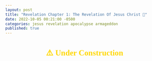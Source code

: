 ```yaml
---
layout: post
title: "Revelation Chapter 1: The Revelation Of Jesus Christ 📜"
date: 2022-10-05 00:21:00 -0500
categories: jesus revelation apocalypse armageddon
published: true
---
```


<style>
.mt	{margin-top:1.5em; margin-bottom:1em}
.mt	{font-weight:bold;text-align:center}
.mt	{height:100%;font-size:1.8em;line-height:1.4em}
.mt {font-family: 'gentiumw','Gentium Plus','Gentium','Gentium Basic','Times','serif';}

.p	{margin:0;padding:0}
.p	{height:100%;font-size:1.2em;line-height:1.4em;color:#595959}
.p	{font-family: 'gentiumw','Gentium Plus','Gentium','Gentium Basic','Times','serif';}

.wj	{color:rgb(128,0,0)}

.popup	{position:absolute;display:none;background-color:#e6f7ff;border:.1em solid #333;width:15em;height:auto;padding:1em;line-height:1em;text-indent:0em;margin 0.5em 0.5em 0.5em 0.5em}

.notemark:hover .popup {display:block}
.notemark:hover .crpopup	{display:block}
.notemark	{vertical-align:super;margin-left:.16em;line-height:0;position: relative;text-decoration:none;color:rgb(0,0,128)}
.notemark	{color:blue;font-size:14pt}

.verse	{white-space:nowrap;vertical-align:super;font-size:.6em;line-height:0}

/* .footnote,
.crossRefNote	{display: block; margin-top:.5em;margin-left:0em}
.f,.x	{margin:2em;text-size:0.7em;color:rgb(0,0,128)}
.ft	{font-weight:normal} */

.copyright {font-size:10pt;color:#333333}

</style>

<div class="mt" style="color:Gold;">⚠️ Under Construction</div>

<div class="mt">The Revelation to John</div>

<blockquote cite="https://ebible.org/pdf/eng-web/eng-web_REV.pdf"> 

<div class='p'> <span class="verse" id="V1">1&#160;</span> This is the Revelation of Jesus Christ,<a href="#FN1" class="notemark">*<span class="popup"> “Christ” means “Anointed One”.</span></a> which God gave him to show to his servants the things which must happen soon, which he sent and made known by his angel<a href="#FN2" class="notemark">†<span class="popup"> or, messenger (here and wherever angel is mentioned)</span></a> to his servant, John,</div> 

</blockquote>


<blockquote cite="https://ebible.org/pdf/eng-web/eng-web_REV.pdf"> 

<div class='p'> <span class="verse" id="V2">2&#160;</span> who testified to God’s word and of the testimony of Jesus Christ, about everything that he saw.</div> 

</blockquote>


<blockquote cite="https://ebible.org/pdf/eng-web/eng-web_REV.pdf">

<div class='p'> <span class="verse" id="V3">3&#160;</span> Blessed is he who reads and those who hear the words of the prophecy, and keep the things that are written in it, for the time is near. </div>

</blockquote>

<div class="mt">Message to the Seven Churches <a href="https://read.lsbible.org/?q=rev+1" style="font-size:14px;">(Title From LSB)</a></div>

<blockquote cite="https://ebible.org/pdf/eng-web/eng-web_REV.pdf">

<div class='p'> <span class="verse" id="V4">4&#160;</span> John, to the seven assemblies that are in Asia: Grace to you and peace from God, who is and who was and who is to come; and from the seven Spirits who are before his throne; </div>

</blockquote>

<blockquote cite="https://ebible.org/pdf/eng-web/eng-web_REV.pdf">

<div class='p'> <span class="verse" id="V5">5&#160;</span> and from Jesus Christ, the faithful witness, the firstborn of the dead, and the ruler of the kings of the earth. To him who loves us, and washed us from our sins by his blood— </div>

</blockquote>

<blockquote cite="https://ebible.org/pdf/eng-web/eng-web_REV.pdf">

<div class='p'> <span class="verse" id="V6">6&#160;</span> and he made us to be a Kingdom, priests<a href="#FN3" class="notemark">✡&#xFE0E;<span class="popup"> Exodus 19:6; Isaiah 61:6 </span></a> to his God and Father—to him be the glory and the dominion forever and ever. Amen. </div>

</blockquote>

<blockquote cite="https://ebible.org/pdf/eng-web/eng-web_REV.pdf">

<div class='p'> <span class="verse" id="V7">7&#160;</span> Behold,<a href="#FN4" class="notemark">‡<span class="popup"> “Behold”, from “ἰδοὺ”, means look at, take notice, observe, see, or gaze at. It is often used as an interjection.</span></a> he is coming with the clouds, and every eye will see him, including those who pierced him. All the tribes of the earth will mourn over him. Even so, Amen. </div>

</blockquote>

<blockquote cite="https://ebible.org/pdf/eng-web/eng-web_REV.pdf">

<div class='p'> <span class="verse" id="V8">8&#160;</span> <span class='wj'>“I am the Alpha and the Omega,</span><a href="#FN5" class="notemark">§<span class="popup"> TR adds “the Beginning and the End”</span></a><span class='wj'>”</span> says the Lord God,<a href="#FN6" class="notemark">*<span class="popup"> TR omits “God”</span></a> <span class='wj'>“who is and who was and who is to come, the Almighty.”</span> </div>

</blockquote>

<div class="mt">The Vision of the Son of Man <a href="https://read.lsbible.org/?q=rev+1" style="font-size:14px;">(Title From LSB)</a></div>

<blockquote cite="https://ebible.org/pdf/eng-web/eng-web_REV.pdf">

<div class='p'> <span class="verse" id="V9">9&#160;</span> I John, your brother and partner with you in the oppression, Kingdom, and perseverance in Christ Jesus, was on the isle that is called Patmos because of God’s Word and the testimony of Jesus Christ. </div>

</blockquote>

<blockquote cite="https://ebible.org/pdf/eng-web/eng-web_REV.pdf">

<div class='p'> <span class="verse" id="V10">10&#160;</span> I was in the Spirit on the Lord’s day, and I heard behind me a loud voice, like a trumpet </div>

</blockquote>

<blockquote cite="https://ebible.org/pdf/eng-web/eng-web_REV.pdf">

<div class='p'> <span class="verse" id="V11">11&#160;</span> saying,<a href="#FN7" class="notemark">†<span class="popup"> TR adds “I am the Alpha and the Omega, the First and the Last.”</span></a> <span class='wj'>“What you see, write in a book and send to the seven assemblies:</span><a href="#FN8" class="notemark">‡<span class="popup"> TR adds “which are in Asia”</span></a> <span class='wj'> to Ephesus, Smyrna, Pergamum, Thyatira, Sardis, Philadelphia, and to Laodicea.”</span> </div>

</blockquote>

<blockquote cite="https://ebible.org/pdf/eng-web/eng-web_REV.pdf">

<div class='p'> <span class="verse" id="V12">12&#160;</span> I turned to see the voice that spoke with me. Having turned, I saw seven golden lamp stands. </div>

</blockquote>

<blockquote cite="https://ebible.org/pdf/eng-web/eng-web_REV.pdf">

<div class='p'> <span class="verse" id="V13">13&#160;</span> And among the lamp stands was one like a son of man,<a href="#FN9" class="notemark">✡<span class="popup"> Daniel 7:13 </span></a> clothed with a robe reaching down to his feet, and with a golden sash around his chest. </div>

</blockquote>

<blockquote cite="https://ebible.org/pdf/eng-web/eng-web_REV.pdf">

<div class='p'> <span class="verse" id="V14">14&#160;</span> His head and his hair were white as white wool, like snow. His eyes were like a flame of fire. </div>

</blockquote>

<blockquote cite="https://ebible.org/pdf/eng-web/eng-web_REV.pdf">

<div class='p'> <span class="verse" id="V15">15&#160;</span> His feet were like burnished brass, as if it had been refined in a furnace. His voice was like the voice of many waters. </div>

</blockquote>

<blockquote cite="https://ebible.org/pdf/eng-web/eng-web_REV.pdf">

<div class='p'> <span class="verse" id="V16">16&#160;</span> He had seven stars in his right hand. Out of his mouth proceeded a sharp two-edged sword. His face was like the sun shining at its brightest. </div>

</blockquote>

<blockquote cite="https://ebible.org/pdf/eng-web/eng-web_REV.pdf">

<div class='p'> <span class="verse" id="V17">17&#160;</span> When I saw him, I fell at his feet like a dead man. He laid his right hand on me, saying, <span class='wj'>“Don’t be afraid. I am the first and the last, </span> </div>

</blockquote>

<blockquote cite="https://ebible.org/pdf/eng-web/eng-web_REV.pdf">

<div class='p'> <span class="verse" id="V18">18&#160;</span> <span class='wj'> and the Living one. I was dead, and behold, I am alive forever and ever. Amen. I have the keys of Death and of Hades.</span><a href="#FN10" class="notemark">§<span class="popup"> or, Hell</span></a> </div>

</blockquote>

<blockquote cite="https://ebible.org/pdf/eng-web/eng-web_REV.pdf">

<div class='p'> <span class="verse" id="V19">19&#160;</span> <span class='wj'> Write therefore the things which you have seen, and the things which are, and the things which will happen hereafter. </span> </div>

</blockquote>

<blockquote cite="https://ebible.org/pdf/eng-web/eng-web_REV.pdf">

<div class='p'> <span class="verse" id="V20">20&#160;</span> <span class='wj'> The mystery of the seven stars which you saw in my right hand, and the seven golden lamp stands is this: The seven stars are the angels</span><a href="#FN11" class="notemark">*<span class="popup"> or, messengers (here and wherever angels are mentioned)</span></a> <span class='wj'> of the seven assemblies. The seven lamp stands are seven assemblies.</span> </div>

</blockquote>

<!-- <div class="footnote">
<hr />
<p class="f" id="FN1"><span class="notemark">*</span><a class="notebackref" href="#V1">1:1</a>
 <span class="ft">“Christ” means “Anointed One”.</span></p>
<p class="f" id="FN2"><span class="notemark">†</span><a class="notebackref" href="#V1">1:1</a>
 <span class="ft">or, messenger (here and wherever angel is mentioned)</span></p>
<p class="x" id="FN3"><span class="notemark">✡</span><a class="notebackref" href="#V6">1:6</a>
 <span class="xt"><a href='EXO19.htm#V1'>Exodus 19:6</a>; <a href='ISA61.htm#V1'>Isaiah 61:6</a> </span></p>
<p class="f" id="FN4"><span class="notemark">‡</span><a class="notebackref" href="#V7">1:7</a>
 <span class="ft">“Behold”, from “ἰδοὺ”, means look at, take notice, observe, see, or gaze at. It is often used as an interjection.</span></p>
<p class="f" id="FN5"><span class="notemark">§</span><a class="notebackref" href="#V8">1:8</a>
 <span class="ft">TR adds “the Beginning and the End”</span></p>
<p class="f" id="FN6"><span class="notemark">*</span><a class="notebackref" href="#V8">1:8</a>
 <span class="ft">TR omits “God”</span></p>
<p class="f" id="FN7"><span class="notemark">†</span><a class="notebackref" href="#V11">1:11</a>
 <span class="ft">TR adds “I am the Alpha and the Omega, the First and the Last.”</span></p>
<p class="f" id="FN8"><span class="notemark">‡</span><a class="notebackref" href="#V11">1:11</a>
 <span class="ft">TR adds “which are in Asia”</span></p>
<p class="x" id="FN9"><span class="notemark">✡</span><a class="notebackref" href="#V13">1:13</a>
 <span class="xt"><a href='DAN07.htm#V1'>Daniel 7:13</a> </span></p>
<p class="f" id="FN10"><span class="notemark">§</span><a class="notebackref" href="#V18">1:18</a>
 <span class="ft">or, Hell</span></p>
<p class="f" id="FN11"><span class="notemark">*</span><a class="notebackref" href="#V20">1:20</a>
 <span class="ft">or, messengers (here and wherever angels are mentioned)</span></p>

<hr />
</div> -->

<hr style="margin-top:3em;margin-bottom:1em;" />
<div class="copyright">
<center><a href="https://ebible.org/web/REV01.htm">The World English Bible</a> (<a href="https://ebible.org/pdf/eng-web/eng-web_REV.pdf">PDF</a>)<br>All blockquotes are WEB</center>
<p align="center"><a href='https://ebible.org/web/copyright.htm'>Public Domain</a></p>
</div>

<script>
    var refTagger = {
        settings: {
            bibleVersion: 'ESV'
        }
    }; 

    (function(d, t) {
        var n=d.querySelector('[nonce]');
        refTagger.settings.nonce = n && (n.nonce||n.getAttribute('nonce'));
        var g = d.createElement(t), s = d.getElementsByTagName(t)[0];
        g.src = 'https://api.reftagger.com/v2/RefTagger.js';
        g.nonce = refTagger.settings.nonce;
        s.parentNode.insertBefore(g, s);
    }(document, 'script'));
</script>